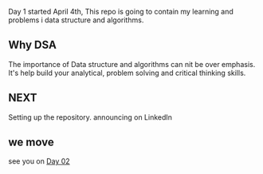 <p>
  Day 1 started April 4th, This repo is going to contain my learning and problems i   data structure and algorithms.
</p>

## Why DSA

  The importance of Data structure and algorithms can nit be  over emphasis.  It's help build your analytical, problem solving and critical thinking skills.

## NEXT

  Setting up the repository. announcing on LinkedIn

## we move

see you on <a href="./day02.md">Day 02</a>